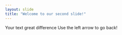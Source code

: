 ```yaml
---
layout: slide
title: "Welcome to our second slide!"
---
```

Your text great difference
Use the left arrow to go back!
